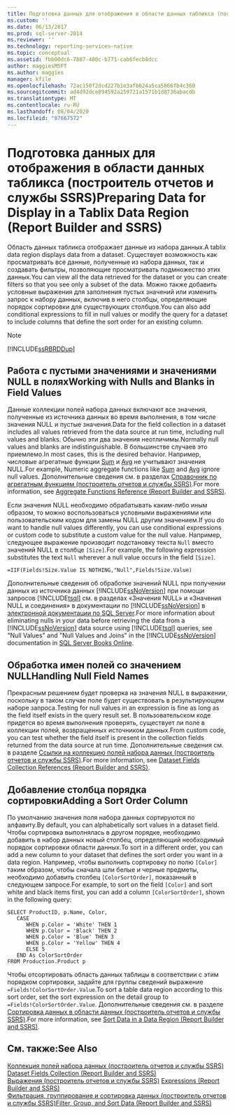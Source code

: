 ```yaml
---
title: Подготовка данных для отображения в области данных табликса (построитель отчетов и службы SSRS) | Документы Майкрософт
ms.custom: ''
ms.date: 06/13/2017
ms.prod: sql-server-2014
ms.reviewer: ''
ms.technology: reporting-services-native
ms.topic: conceptual
ms.assetid: fbb00dc6-7887-480c-b771-cab6fecb8dcc
author: maggiesMSFT
ms.author: maggies
manager: kfile
ms.openlocfilehash: 72ac150f2dcd227b1e3afb624a5ca5866fb4c360
ms.sourcegitcommit: ad4d92dce894592a259721a1571b1d8736abacdb
ms.translationtype: MT
ms.contentlocale: ru-RU
ms.lasthandoff: 08/04/2020
ms.locfileid: "87667572"
---
```

# <a name="preparing-data-for-display-in-a-tablix-data-region-report-builder-and-ssrs"></a><span data-ttu-id="bb44a-102">Подготовка данных для отображения в области данных табликса (построитель отчетов и службы SSRS)</span><span class="sxs-lookup"><span data-stu-id="bb44a-102">Preparing Data for Display in a Tablix Data Region (Report Builder and SSRS)</span></span>
  <span data-ttu-id="bb44a-103">Область данных табликса отображает данные из набора данных.</span><span class="sxs-lookup"><span data-stu-id="bb44a-103">A tablix data region displays data from a dataset.</span></span> <span data-ttu-id="bb44a-104">Существует возможность как просматривать все данные, полученные из набора данных, так и создавать фильтры, позволяющие просматривать подмножество этих данных.</span><span class="sxs-lookup"><span data-stu-id="bb44a-104">You can view all the data retrieved for the dataset or you can create filters so that you see only a subset of the data.</span></span> <span data-ttu-id="bb44a-105">Можно также добавить условные выражения для заполнения пустых значений или изменить запрос к набору данных, включив в него столбцы, определяющие порядок сортировки для существующих столбцов.</span><span class="sxs-lookup"><span data-stu-id="bb44a-105">You can also add conditional expressions to fill in null values or modify the query for a dataset to include columns that define the sort order for an existing column.</span></span>  
  
> [!NOTE]  
>  [!INCLUDE[ssRBRDDup](../../includes/ssrbrddup-md.md)]  
  
## <a name="working-with-nulls-and-blanks-in-field-values"></a><span data-ttu-id="bb44a-106">Работа с пустыми значениями и значениями NULL в полях</span><span class="sxs-lookup"><span data-stu-id="bb44a-106">Working with Nulls and Blanks in Field Values</span></span>  
 <span data-ttu-id="bb44a-107">Данные коллекции полей набора данных включают все значения, полученные из источника данных во время выполнения, в том числе значения NULL и пустые значения.</span><span class="sxs-lookup"><span data-stu-id="bb44a-107">Data for the field collection in a dataset includes all values retrieved from the data source at run time, including null values and blanks.</span></span> <span data-ttu-id="bb44a-108">Обычно эти два значения неотличимы.</span><span class="sxs-lookup"><span data-stu-id="bb44a-108">Normally null values and blanks are indistinguishable.</span></span> <span data-ttu-id="bb44a-109">В большинстве случаев это приемлемо.</span><span class="sxs-lookup"><span data-stu-id="bb44a-109">In most cases, this is the desired behavior.</span></span> <span data-ttu-id="bb44a-110">Например, числовые агрегатные функции [Sum](report-builder-functions-sum-function.md) и [Avg](report-builder-functions-avg-function.md) не учитывают значения NULL.</span><span class="sxs-lookup"><span data-stu-id="bb44a-110">For example, Numeric aggregate functions like [Sum](report-builder-functions-sum-function.md) and [Avg](report-builder-functions-avg-function.md) ignore null values.</span></span> <span data-ttu-id="bb44a-111">Дополнительные сведения см. в разделах [Справочник по агрегатным функциям (построитель отчетов и службы SSRS)](report-builder-functions-aggregate-functions-reference.md).</span><span class="sxs-lookup"><span data-stu-id="bb44a-111">For more information, see [Aggregate Functions Reference &#40;Report Builder and SSRS&#41;](report-builder-functions-aggregate-functions-reference.md).</span></span>  
  
 <span data-ttu-id="bb44a-112">Если значения NULL необходимо обрабатывать каким-либо иным образом, то можно воспользоваться условными выражениями или пользовательским кодом для замены NULL другим значением.</span><span class="sxs-lookup"><span data-stu-id="bb44a-112">If you do want to handle null values differently, you can use conditional expressions or custom code to substitute a custom value for the null value.</span></span> <span data-ttu-id="bb44a-113">Например, следующее выражение производит подстановку текста `Null` вместо значений NULL в столбце `[Size]`.</span><span class="sxs-lookup"><span data-stu-id="bb44a-113">For example, the following expression substitutes the text `Null` wherever a null value occurs in the field `[Size]`.</span></span>  
  
```  
=IIF(Fields!Size.Value IS NOTHING,"Null",Fields!Size.Value)  
```  
  
 <span data-ttu-id="bb44a-114">Дополнительные сведения об обработке значений NULL при получении данных из источника данных [!INCLUDE[ssNoVersion](../../includes/ssnoversion-md.md)] при помощи запросов [!INCLUDE[tsql](../../includes/tsql-md.md)] см. в разделах «Значения NULL» и «Значения NULL и соединения» в документации по [!INCLUDE[ssNoVersion](../../includes/ssnoversion-md.md)] в [электронной документации по SQL Server](https://go.microsoft.com/fwlink/?linkid=120955).</span><span class="sxs-lookup"><span data-stu-id="bb44a-114">For more information about eliminating nulls in your data before retrieving the data from a [!INCLUDE[ssNoVersion](../../includes/ssnoversion-md.md)] data source using [!INCLUDE[tsql](../../includes/tsql-md.md)] queries, see "Null Values" and "Null Values and Joins" in the [!INCLUDE[ssNoVersion](../../includes/ssnoversion-md.md)] documentation in [SQL Server Books Online](https://go.microsoft.com/fwlink/?linkid=120955).</span></span>  
  
## <a name="handling-null-field-names"></a><span data-ttu-id="bb44a-115">Обработка имен полей со значением NULL</span><span class="sxs-lookup"><span data-stu-id="bb44a-115">Handling Null Field Names</span></span>  
 <span data-ttu-id="bb44a-116">Прекрасным решением будет проверка на значения NULL в выражении, поскольку в таком случае поле будет существовать в результирующем наборе запроса.</span><span class="sxs-lookup"><span data-stu-id="bb44a-116">Testing for null values in an expression is fine as long as the field itself exists in the query result set.</span></span> <span data-ttu-id="bb44a-117">В пользовательском коде придется во время выполнения проверять, существует ли поле в коллекции полей, возвращенных источником данных.</span><span class="sxs-lookup"><span data-stu-id="bb44a-117">From custom code, you can test whether the field itself is present in the collection fields returned from the data source at run time.</span></span> <span data-ttu-id="bb44a-118">Дополнительные сведения см. в разделе [Ссылки на коллекцию полей набора данных (построитель отчетов и службы SSRS)](built-in-collections-dataset-fields-collection-references-report-builder.md).</span><span class="sxs-lookup"><span data-stu-id="bb44a-118">For more information, see [Dataset Fields Collection References &#40;Report Builder and SSRS&#41;](built-in-collections-dataset-fields-collection-references-report-builder.md).</span></span>  
  
## <a name="adding-a-sort-order-column"></a><span data-ttu-id="bb44a-119">Добавление столбца порядка сортировки</span><span class="sxs-lookup"><span data-stu-id="bb44a-119">Adding a Sort Order Column</span></span>  
 <span data-ttu-id="bb44a-120">По умолчанию значения поля набора данных сортируются по алфавиту.</span><span class="sxs-lookup"><span data-stu-id="bb44a-120">By default, you can alphabetically sort values in a dataset field.</span></span> <span data-ttu-id="bb44a-121">Чтобы сортировка выполнялась в другом порядке, необходимо добавить в набор данных новый столбец, определяющий необходимый порядок сортировки области данных.</span><span class="sxs-lookup"><span data-stu-id="bb44a-121">To sort in a different order, you can add a new column to your dataset that defines the sort order you want in a data region.</span></span> <span data-ttu-id="bb44a-122">Например, чтобы выполнить сортировку по полю `[Color]` таким образом, чтобы сначала шли белые и черные предметы, необходимо добавить столбец `[ColorSortOrder]`, показанный в следующем запросе.</span><span class="sxs-lookup"><span data-stu-id="bb44a-122">For example, to sort on the field `[Color]` and sort white and black items first, you can add a column `[ColorSortOrder]`, shown in the following query:</span></span>  
  
```  
SELECT ProductID, p.Name, Color,  
   CASE  
      WHEN p.Color = 'White' THEN 1  
      WHEN p.Color = 'Black' THEN 2  
      WHEN p.Color = 'Blue' THEN 3  
      WHEN p.Color = 'Yellow' THEN 4  
      ELSE 5  
   END As ColorSortOrder  
FROM Production.Product p  
```  
  
 <span data-ttu-id="bb44a-123">Чтобы отсортировать область данных таблицы в соответствии с этим порядком сортировки, задайте для группы сведений выражение `=Fields!ColorSortOrder.Value`.</span><span class="sxs-lookup"><span data-stu-id="bb44a-123">To sort a table data region according to this sort order, set the sort expression on the detail group to `=Fields!ColorSortOrder.Value`.</span></span> <span data-ttu-id="bb44a-124">Дополнительные сведения см. в разделе [Сортировка данных в области данных (построитель отчетов и службы SSRS)](sort-data-in-a-data-region-report-builder-and-ssrs.md).</span><span class="sxs-lookup"><span data-stu-id="bb44a-124">For more information, see [Sort Data in a Data Region &#40;Report Builder and SSRS&#41;](sort-data-in-a-data-region-report-builder-and-ssrs.md).</span></span>  
  
## <a name="see-also"></a><span data-ttu-id="bb44a-125">См. также:</span><span class="sxs-lookup"><span data-stu-id="bb44a-125">See Also</span></span>  
 <span data-ttu-id="bb44a-126">[Коллекция полей набора данных (построитель отчетов и службы SSRS)](../report-data/dataset-fields-collection-report-builder-and-ssrs.md) </span><span class="sxs-lookup"><span data-stu-id="bb44a-126">[Dataset Fields Collection &#40;Report Builder and SSRS&#41;](../report-data/dataset-fields-collection-report-builder-and-ssrs.md) </span></span>  
 <span data-ttu-id="bb44a-127">[Выражения (построитель отчетов и службы SSRS)](expressions-report-builder-and-ssrs.md) </span><span class="sxs-lookup"><span data-stu-id="bb44a-127">[Expressions &#40;Report Builder and SSRS&#41;](expressions-report-builder-and-ssrs.md) </span></span>  
 [<span data-ttu-id="bb44a-128">Фильтрация, группирование и сортировка данных (построитель отчетов и службы SSRS)</span><span class="sxs-lookup"><span data-stu-id="bb44a-128">Filter, Group, and Sort Data &#40;Report Builder and SSRS&#41;</span></span>](filter-group-and-sort-data-report-builder-and-ssrs.md)  
  
  
